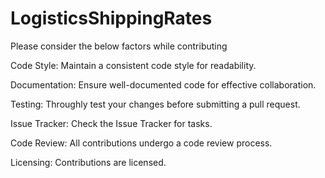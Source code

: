 # LogisticsShippingRates
Please consider the below factors while contributing

Code Style:
Maintain a consistent code style for readability. 

Documentation:
Ensure well-documented code for effective collaboration.

Testing:
Throughly test your changes before submitting a pull request.

Issue Tracker:
Check the Issue Tracker for tasks.

Code Review:
All contributions undergo a code review process.

Licensing:
Contributions are licensed.
